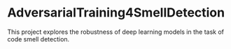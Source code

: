 # AdversarialTraining4SmellDetection
This project explores the robustness of deep learning models in the task of code smell detection.
